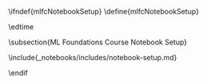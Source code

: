\ifndef{mlfcNotebookSetup}
\define{mlfcNotebookSetup}

\edtime

\subsection{ML Foundations Course Notebook Setup}

\include{_notebooks/includes/notebook-setup.md}

\endif
